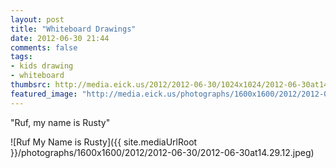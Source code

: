```yaml
---
layout: post
title: "Whiteboard Drawings"
date: 2012-06-30 21:44
comments: false
tags:
- kids drawing
- whiteboard
thumbsrc: http://media.eick.us/2012/2012-06-30/1024x1024/2012-06-30at14.29.12.jpeg
featured_image: "http://media.eick.us/photographs/1600x1600/2012/2012-06-30/2012-06-30at14.29.12.jpeg"
---
```


<!-- blockquote  -->
"Ruf, my name is Rusty"
<!-- endblockquote  -->

![Ruf My Name is Rusty]({{ site.mediaUrlRoot }}/photographs/1600x1600/2012/2012-06-30/2012-06-30at14.29.12.jpeg)

